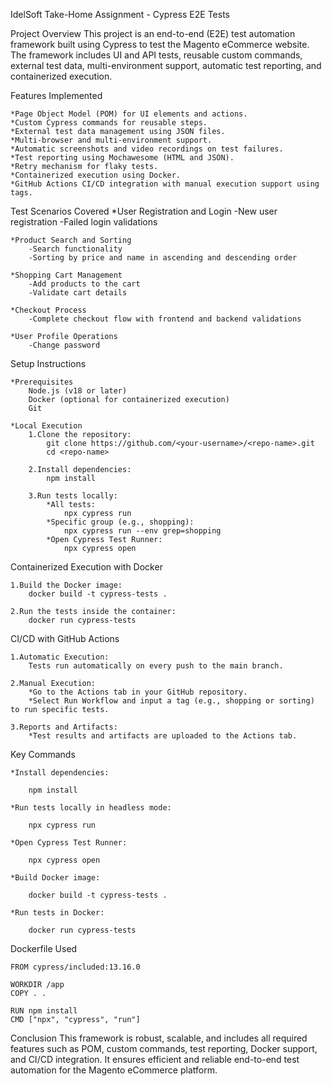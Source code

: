 IdelSoft Take-Home Assignment - Cypress E2E Tests

Project Overview
    This project is an end-to-end (E2E) test automation framework built using Cypress to test the Magento eCommerce website. The framework includes UI and API tests, reusable custom commands, external test data, multi-environment support, automatic test reporting, and containerized execution.


Features Implemented

    *Page Object Model (POM) for UI elements and actions.
    *Custom Cypress commands for reusable steps.
    *External test data management using JSON files.
    *Multi-browser and multi-environment support.
    *Automatic screenshots and video recordings on test failures.
    *Test reporting using Mochawesome (HTML and JSON).
    *Retry mechanism for flaky tests.
    *Containerized execution using Docker.
    *GitHub Actions CI/CD integration with manual execution support using tags.

Test Scenarios Covered
    *User Registration and Login
        -New user registration
        -Failed login validations

    *Product Search and Sorting
        -Search functionality
        -Sorting by price and name in ascending and descending order

    *Shopping Cart Management
        -Add products to the cart
        -Validate cart details

    *Checkout Process
        -Complete checkout flow with frontend and backend validations

    *User Profile Operations
        -Change password


Setup Instructions

    *Prerequisites
        Node.js (v18 or later)
        Docker (optional for containerized execution)
        Git

    *Local Execution
        1.Clone the repository:
            git clone https://github.com/<your-username>/<repo-name>.git
            cd <repo-name>

        2.Install dependencies:
            npm install

        3.Run tests locally:
            *All tests:
                npx cypress run
            *Specific group (e.g., shopping):
                npx cypress run --env grep=shopping
            *Open Cypress Test Runner:
                npx cypress open

Containerized Execution with Docker

    1.Build the Docker image:
        docker build -t cypress-tests .
        
    2.Run the tests inside the container:
        docker run cypress-tests

CI/CD with GitHub Actions

    1.Automatic Execution:
        Tests run automatically on every push to the main branch.
        
    2.Manual Execution:
        *Go to the Actions tab in your GitHub repository.
        *Select Run Workflow and input a tag (e.g., shopping or sorting) to run specific tests.
        
    3.Reports and Artifacts:
        *Test results and artifacts are uploaded to the Actions tab.

Key Commands

    *Install dependencies:
    
        npm install
        
    *Run tests locally in headless mode:
    
        npx cypress run
        
    *Open Cypress Test Runner:
    
        npx cypress open
        
    *Build Docker image:
    
        docker build -t cypress-tests .
        
    *Run tests in Docker:
    
        docker run cypress-tests

Dockerfile Used

    FROM cypress/included:13.16.0

    WORKDIR /app
    COPY . .

    RUN npm install
    CMD ["npx", "cypress", "run"]

Conclusion
    This framework is robust, scalable, and includes all required features such as POM, custom commands, test reporting, Docker support, and CI/CD integration. It ensures efficient and reliable end-to-end test automation for the Magento eCommerce platform.
